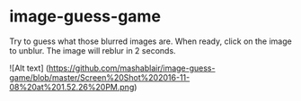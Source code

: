 # image-guess-game
Try to guess what those blurred images are.  When ready, click on the image to unblur.  The image will reblur in 2 seconds.  

![Alt text] (https://github.com/mashablair/image-guess-game/blob/master/Screen%20Shot%202016-11-08%20at%201.52.26%20PM.png)
